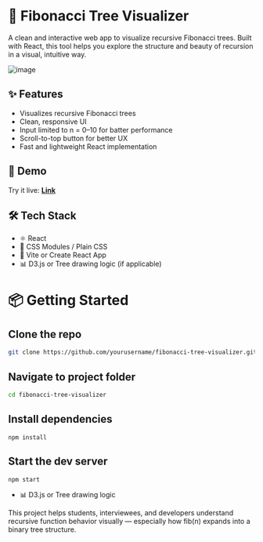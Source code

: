 # 🌲 Fibonacci Tree Visualizer

A clean and interactive web app to visualize recursive Fibonacci trees. Built with React, this tool helps you explore the structure and beauty of recursion in a visual, intuitive way.

![image](https://github.com/user-attachments/assets/f61efa26-72d0-4ad5-a466-64f5d276e038)

## ✨ Features

- Visualizes recursive Fibonacci trees
- Clean, responsive UI
- Input limited to n = 0–10 for batter performance
- Scroll-to-top button for better UX
- Fast and lightweight React implementation

## 🚀 Demo

Try it live: **[Link](https://fibonacci-tree-visualizer.vercel.app/)**

## 🛠️ Tech Stack

- ⚛️ React
- 💅 CSS Modules / Plain CSS
- 📁 Vite or Create React App
- 📊 D3.js or Tree drawing logic (if applicable)

# 📦 Getting Started

## Clone the repo

```bash
git clone https://github.com/yourusername/fibonacci-tree-visualizer.git
```

## Navigate to project folder

```bash
cd fibonacci-tree-visualizer
```

## Install dependencies

```
npm install
```

## Start the dev server

```
npm start
```

- 📊 D3.js or Tree drawing logic

This project helps students, interviewees, and developers understand recursive function behavior visually — especially how fib(n) expands into a binary tree structure.

